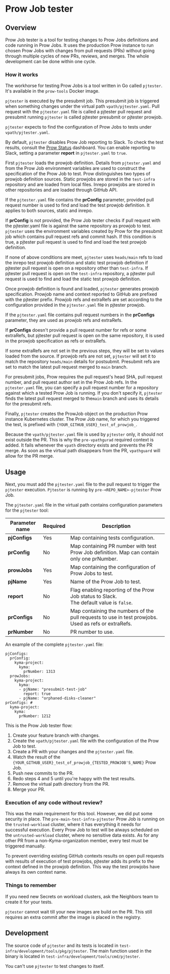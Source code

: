 # Prow Job tester

## Overview

Prow Job tester is a tool for testing changes to Prow Jobs definitions and code running in Prow Jobs. It uses the production Prow instance to run chosen Prow Jobs with changes from pull requests (PRs) without going through multiple cycles of new PRs, reviews, and merges. The whole development can be done within one cycle.

### How it works

The workhorse for testing Prow Jobs is a tool written in Go called `pjtester`. It's available in the `prow-tools` Docker image.

`pjtester` is executed by the presubmit job. This presubmit job is triggered when something changes under the virtual path `vpath/pjtester.yaml`. Pull request with the `pjtester.yaml` file is called a pjtester pull request and presubmit running `pjtester` is called pjtester presubmit or pjtester prowjob.

`pjtester` expects to find the configuration of Prow Jobs to tests under `vpath/pjtester.yaml`.

By default, `pjtester` disables Prow Job reporting to Slack. To check the test results, consult the [Prow Status](https://status.build.kyma-project.io/) dashboard. You can enable reporting to Slack, setting a parameter **report** in `pjtester.yaml` to `true`.

First `pjtester` loads the prowjob definition. Details from `pjtester.yaml` and from the Prow Job environment variables are used to construct the specification of the Prow Job to test. Prow distinguishes two types of prowjob definition sources. Static prowjobs are stored in the `test-infra` repository and are loaded from local files. Inrepo prowjobs are stored in other repositories and are loaded through GitHub API.

If the `pjtester.yaml` file contains the **prConfig** parameter, provided pull request number is used to find and load the test prowjob definition. It applies to both sources, static and inrepo.

If **prConfig** is not provided, the Prow Job tester checks if pull request with the pjtester.yaml file is against the same repository as prowjob to test. `pjtester` uses the environment variables created by Prow for the presubmit job which contains pull request refs and commit hash. If this condition is true, a pjtester pull request is used to find and load the test prowjob definition.

If none of above conditions are meet, `pjtester` uses `heads/main` refs to load the inrepo test prowjob definition and static test prowjob definition if pjtester pull request is open on a repository other than `test-infra`. If pjtester pull request is open on the `test-infra` repository, a pjtester pull request is used to find and load the static test prowjob definition.

Once prowjob definition is found and loaded, `pjtester` generates prowjob specification. Prowjob name and context reported to GitHub are prefixed with the pjtester prefix. Prowjob refs and extraRefs are set according to the configuration provided in the `pjtester.yaml` file in pjtester prowjob.

If the `pjtester.yaml` file contains pull request numbers in the **prConfigs** parameter, they are used as prowjob refs and extraRefs.

If **prConfigs** doesn't provide a pull request number for refs or some extraRefs, but pjtester pull request is open on the same repository, it is used in the prowjob specification as refs or extraRefs.

If some extraRefs are not set in the previous steps, they will be set to values loaded from the source. If prowjob refs are not set, `pjtester` will set it to match the repository `heads/main` details for postsubmit. Presubmit refs are set to match the latest pull request merged to `main` branch.

For presubmit jobs, Prow requires the pull request's head SHA, pull request number, and pull request author set in the Prow Job refs. In the `pjtester.yaml` file, you can specify a pull request number for a repository against which a tested Prow Job is running. If you don't specify it, `pjtester` finds the latest pull request merged to the`main` branch and uses its details for the presubmit refs.

Finally, `pjtester` creates the ProwJob object on the production Prow instance Kubernetes cluster. The Prow Job name, for which you triggered the test, is prefixed with `{YOUR_GITHUB_USER}_test_of_prowjob_`.

Because the `vpath/pjtester.yaml` file is used by `pjtester` only, it should not exist outside the PR. This is why the `pre-vpathgurad` required context is added. It fails whenever the `vpath` directory exists and prevents the PR merge. As soon as the virtual path disappears from the PR, `vpathguard` will allow for the PR merge.


## Usage

Next, you must add the `pjtester.yaml` file to the pull request to trigger the `pjtester` execution. `Pjtester` is running by `pre-<REPO_NAME>-pjtester` Prow Job.

The `pjtester.yaml` file in the virtual path contains configuration parameters for the `pjtester` tool:

| Parameter name | Required | Description                                                                                             |
|----------------|----------|---------------------------------------------------------------------------------------------------------|
| **pjConfigs**  | Yes      | Map containing tests configuration.                                                                     | Yes |
| **prConfig**   | No       | Map containing PR number with test Prow Job definition. Map can contain only one prNumber.              | Yes |
| **prowJobs**   | Yes      | Map containing the configuration of Prow Jobs to test.                                                  | Yes |
| **pjName**     | Yes      | Name of the Prow Job to test.                                                                           | Yes |
| **report**     | No       | Flag enabling reporting of the Prow Job status to Slack. <br> The default value is `false`.             | No |
| **prConfigs**  | No       | Map containing the numbers of the pull requests to use in test prowjobs. <br> Used as refs or extraRefs. | No |
| **prNumber**   | No       | PR number to use.                                                                                    | No |

An example of the complete `pjtester.yaml` file:

```
pjConfigs:
  prConfig:
    kyma-project:
      kyma:
        prNumber: 1313
  prowJobs:
    kyma-project:
      kyma:
      - pjName: "presubmit-test-job"
        report: true
      - pjName: "orphaned-disks-cleaner"
prConfigs: #
  kyma-project:
    kyma:
      prNumber: 1212
```

This is the Prow Job tester flow:

1. Create your feature branch with changes.
2. Create the `vpath/pjtester.yaml` file with the configuration of the Prow Job to test.
3. Create a PR with your changes and the `pjtester.yaml` file.
4. Watch the result of the `{YOUR_GITHUB_USER}_test_of_prowjob_{TESTED_PROWJOB'S_NAME}` Prow Job.
5. Push new commits to the PR.
6. Redo steps 4 and 5 until you're happy with the test results.
7. Remove the virtual path directory from the PR.
8. Merge your PR.

### Execution of any code without review?

This was the main requirement for this tool. However, we did put some security in place. The `pre-main-test-infra-pjtester` Prow Job is running on the `trusted-workload` cluster, where it has everything it needs for successful execution. Every Prow Job to test will be always scheduled on the `untrusted-workload` cluster, where no sensitive data exists. As for any other PR from a non-Kyma-organization member, every test must be triggered manually.

To prevent overriding existing GitHub contexts results on open pull requests with results of execution of test prowjobs, pjtester adds its prefix to the context defined in the prowjob definition. This way the test prowjobs have always its own context name.

### Things to remember

If you need new Secrets on workload clusters, ask the Neighbors team to create it for your tests.

`pjtester` cannot wait till your new images are build on the PR. This still requires an extra commit after the image is placed in the registry.

## Development

The source code of `pjtester` and its tests is located in `test-infra/development/tools/pkg/pjtester`.
The main function used in the binary is located in `test-infra/development/tools/cmd/pjtester`.

You can't use `pjtester` to test changes to itself.
